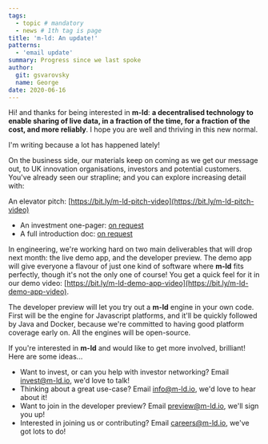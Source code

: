 ```yaml
---
tags:
  - topic # mandatory
  - news # 1th tag is page
title: 'm-ld: An update!'
patterns:
  - 'email update'
summary: Progress since we last spoke
author:
  git: gsvarovsky
  name: George
date: 2020-06-16
---
```

Hi! and thanks for being interested in **m-ld**: **a decentralised technology to enable sharing of live data, in a fraction of the time, for a fraction of the cost, and more reliably**. I hope you are well and thriving in this new normal.

I'm writing because a lot has happened lately!

On the business side, our materials keep on coming as we get our message out, to UK innovation organisations, investors and potential customers. You've already seen our strapline; and you can explore increasing detail with:

An elevator pitch: [https://bit.ly/m-ld-pitch-video](https://bit.ly/m-ld-pitch-video)
- An investment one-pager: [on request](mailto:invest@m-ld.io)
- A full introduction doc: [on request](mailto:invest@m-ld.io)

In engineering, we're working hard on two main deliverables that will drop next month: the live demo app, and the developer preview. The demo app will give everyone a flavour of just one kind of software where **m-ld** fits perfectly, though it's not the only one of course! You get a quick feel for it in our demo video: [https://bit.ly/m-ld-demo-app-video](https://bit.ly/m-ld-demo-app-video).

The developer preview will let you try out a **m-ld** engine in your own code. First will be the engine for Javascript platforms, and it'll be quickly followed by Java and Docker, because we're committed to having good platform coverage early on. All the engines will be open-source.

If you're interested in **m-ld** and would like to get more involved, brilliant! Here are some ideas...

- Want to invest, or can you help with investor networking? Email [invest@m-ld.io](invest@m-ld.io), we'd love to talk!
- Thinking about a great use-case? Email [info@m-ld.io](info@m-ld.io), we'd love to hear about it!
- Want to join in the developer preview? Email [preview@m-ld.io](preview@m-ld.io), we'll sign you up!
- Interested in joining us or contributing? Email [careers@m-ld.io](preview@m-ld.io), we've got lots to do!
